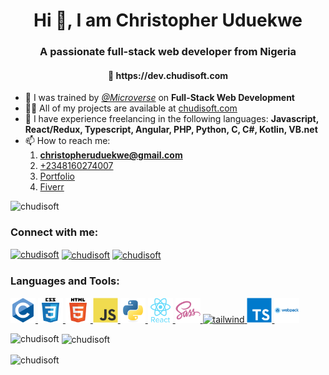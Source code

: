 <!--![MasterHead](https://t4.ftcdn.net/jpg/03/08/82/39/360_F_308823955_XTMT8TNKmOYnPEwmEmfnskgNqQv3hQE5.jpg)-->
<h1 align="center">Hi 👋, I am Christopher Uduekwe</h1>
<h3 align="center">A passionate full-stack web developer from Nigeria</h3>
<h4 align="center">💼 https://dev.chudisoft.com</h4>

- 🌱 I was trained by _[@Microverse](https://microverse.org)_ on **Full-Stack Web Development**
- 👨‍💻 All of my projects are available at [chudisoft.com](https://dev.chudisoft.com)
- 💬 I have experience freelancing in the following languages:
  **Javascript, React/Redux, Typescript, Angular, PHP, Python, C, C#, Kotlin, VB.net**
- 📫 How to reach me:
    1. **christopheruduekwe@gmail.com**
    2. <a href="'tel:'+2348160274007">[+2348160274007]()</a>
    3. [Portfolio](https://dev.chudisoft.com)
    4. [Fiverr](https://www.fiverr.com/mogtechsoftwork)

<p align="left">
  <img
    src="https://komarev.com/ghpvc/?username=chudisoft&label=Profile%20views&color=0e75b6&style=flat"
    alt="chudisoft"
  />
</p>

<h3 align="left">Connect with me:</h3>
<p align="left">
  <a href="https://twitter.com/chrisuduekwe" target="blank"
    ><img
      src="https://img.shields.io/twitter/follow/chudisoft?logo=twitter&style=for-the-badge"
      alt="chudisoft"
  /></a>
  <a href="https://twitter.com/chrisuduekwe" target="blank"
    ><img
      align="center"
      src="https://raw.githubusercontent.com/rahuldkjain/github-profile-readme-generator/master/src/images/icons/Social/twitter.svg"
      alt="chudisoft"
      height="30"
      width="40"
  /></a>
  <a href="https://www.linkedin.com/in/christopher-uduekwe/" target="blank"
    ><img
      align="center"
      src="https://raw.githubusercontent.com/rahuldkjain/github-profile-readme-generator/master/src/images/icons/Social/linked-in-alt.svg"
      alt="chudisoft"
      height="30"
      width="40"
  /></a>
</p>
<h3 align="left">Languages and Tools:</h3>
<p align="left">
  <a href="https://www.cprogramming.com/" target="_blank" rel="noreferrer">
    <img
      src="https://raw.githubusercontent.com/devicons/devicon/master/icons/c/c-original.svg"
      alt="c"
      width="40"
      height="40"
    />
  </a>
  <a href="https://www.w3schools.com/css/" target="_blank" rel="noreferrer">
    <img
      src="https://raw.githubusercontent.com/devicons/devicon/master/icons/css3/css3-original-wordmark.svg"
      alt="css3"
      width="40"
      height="40"
    />
  </a>
  <a href="https://www.w3.org/html/" target="_blank" rel="noreferrer">
    <img
      src="https://raw.githubusercontent.com/devicons/devicon/master/icons/html5/html5-original-wordmark.svg"
      alt="html5"
      width="40"
      height="40"
    />
  </a>
  <a
    href="https://developer.mozilla.org/en-US/docs/Web/JavaScript"
    target="_blank"
    rel="noreferrer"
  >
    <img
      src="https://raw.githubusercontent.com/devicons/devicon/master/icons/javascript/javascript-original.svg"
      alt="javascript"
      width="40"
      height="40"
    />
  </a>
  <a href="https://www.python.org" target="_blank" rel="noreferrer">
    <img
      src="https://raw.githubusercontent.com/devicons/devicon/master/icons/python/python-original.svg"
      alt="python"
      width="40"
      height="40"
    />
  </a>
  <a href="https://reactjs.org/" target="_blank" rel="noreferrer">
    <img
      src="https://raw.githubusercontent.com/devicons/devicon/master/icons/react/react-original-wordmark.svg"
      alt="react"
      width="40"
      height="40"
    />
  </a>
  <!-- <a href="https://www.ruby-lang.org/en/" target="_blank" rel="noreferrer">
    <img
      src="https://raw.githubusercontent.com/devicons/devicon/master/icons/ruby/ruby-original.svg"
      alt="ruby"
      width="40"
      height="40"
    />
  </a> -->
  <a href="https://sass-lang.com" target="_blank" rel="noreferrer">
    <img
      src="https://raw.githubusercontent.com/devicons/devicon/master/icons/sass/sass-original.svg"
      alt="sass"
      width="40"
      height="40"
    />
  </a>
  <a href="https://tailwindcss.com/" target="_blank" rel="noreferrer">
    <img
      src="https://www.vectorlogo.zone/logos/tailwindcss/tailwindcss-icon.svg"
      alt="tailwind"
      width="40"
      height="40"
    />
  </a>
  <a href="https://www.typescriptlang.org/" target="_blank" rel="noreferrer">
    <img
      src="https://raw.githubusercontent.com/devicons/devicon/master/icons/typescript/typescript-original.svg"
      alt="typescript"
      width="40"
      height="40"
    />
  </a>
  <a href="https://webpack.js.org" target="_blank" rel="noreferrer">
    <img
      src="https://raw.githubusercontent.com/devicons/devicon/d00d0969292a6569d45b06d3f350f463a0107b0d/icons/webpack/webpack-original-wordmark.svg"
      alt="webpack"
      width="40"
      height="40"
    />
  </a>
</p>

<p>
  <img
    align="left"
    src="https://github-readme-stats.vercel.app/api/top-langs?username=chudisoft&show_icons=true&locale=en&layout=compact"
    alt="chudisoft"
  />
</p>

<p>
  &nbsp;<img
    align="center"
    src="https://github-readme-stats.vercel.app/api?username=chudisoft&show_icons=true&locale=en"
    alt="chudisoft"
  />
</p>

<p>
  <img
    align="center"
    src="https://github-readme-streak-stats.herokuapp.com/?user=chudisoft&"
    alt="chudisoft"
  />
</p>
